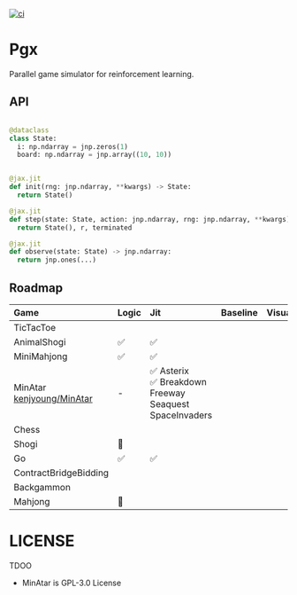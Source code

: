 [![ci](https://github.com/sotetsuk/pgx/actions/workflows/ci.yml/badge.svg)](https://github.com/sotetsuk/pgx/actions/workflows/ci.yml)

# Pgx

Parallel game simulator for reinforcement learning.

## API

```py

@dataclass
class State:
  i: np.ndarray = jnp.zeros(1)
  board: np.ndarray = jnp.array((10, 10))


@jax.jit
def init(rng: jnp.ndarray, **kwargs) -> State:
  return State()

@jax.jit
def step(state: State, action: jnp.ndarray, rng: jnp.ndarray, **kwargs) -> Tuple[State, float, bool]:
  return State(), r, terminated

@jax.jit
def observe(state: State) -> jnp.ndarray:
  return jnp.ones(...)

```

## Roadmap

|Game|Logic|Jit|Baseline|Visualization|
|:---|:---|:---|:---|:---|
|TicTacToe|||||
|AnimalShogi| :white_check_mark: | :white_check_mark: |||
|MiniMahjong| :white_check_mark: | :white_check_mark: |||
|MinAtar <br>[kenjyoung/MinAtar](https://github.com/kenjyoung/MinAtar)|-| :white_check_mark: Asterix<br> :white_check_mark: Breakdown<br>Freeway<br>Seaquest<br>SpaceInvaders|||
|Chess|||||
|Shogi| :construction: ||||
|Go| :white_check_mark: | :white_check_mark: |||
|ContractBridgeBidding|||||
|Backgammon|||||
|Mahjong| :construction: ||||

# LICENSE

TDOO

* MinAtar is GPL-3.0 License
